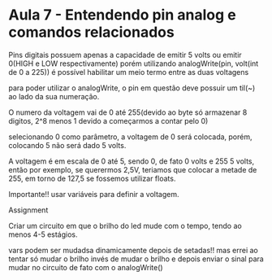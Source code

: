 # Aula 7 - Entendendo pin analog e comandos relacionados

Pins digitais possuem apenas a capacidade de emitir 5 volts ou emitir 0(HIGH e LOW respectivamente) porém utilizando analogWrite(pin, volt(int de 0 a 225)) é possível habilitar um meio termo entre as duas voltagens

para poder utilizar o analogWrite, o pin em questão deve possuir um til(~) ao lado da sua numeração.

O numero da voltagem vai de 0 até 255(devido ao byte só armazenar 8 digitos, 2^8 menos 1 devido a começarmos a contar pelo 0)

selecionando 0 como parâmetro, a voltagem de 0 será colocada, porém, colocando 5 não será dado 5 volts.

A voltagem é em escala de 0 até 5, sendo 0, de fato 0 volts e 255 5 volts, então por exemplo, se querermos 2,5V, teriamos que colocar a metade de 255, em torno de 127,5 se fossemos utilizar floats.

Importante!! usar variáveis para definir a voltagem.

Assignment 

Criar um circuito em que o brilho do led mude com o tempo, tendo ao menos 4-5 estágios.

vars podem ser mudadsa dinamicamente depois de setadas!! mas errei ao tentar só mudar o brilho invés de mudar o brilho e depois enviar o sinal para mudar no circuito de fato com o analogWrite()
